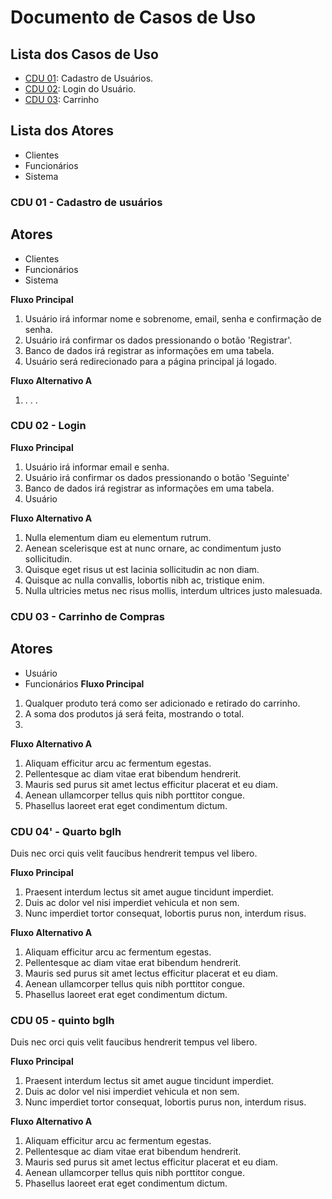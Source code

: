 # Documento de Casos de Uso

## Lista dos Casos de Uso

 - [CDU 01](#CDU-01): Cadastro de Usuários.
 - [CDU 02](#CDU-02): Login do Usuário.
 - [CDU 03](#CDU-03): Carrinho


## Lista dos Atores

 - Clientes
 - Funcionários
 - Sistema

### CDU 01 - Cadastro de usuários
## Atores
 - Clientes
 - Funcionários
 - Sistema

**Fluxo Principal**

1. Usuário irá informar nome e sobrenome, email, senha e confirmação de senha.
2. Usuário irá confirmar os dados pressionando o botão 'Registrar'.
3. Banco de dados irá registrar as informações em uma tabela.
4. Usuário será redirecionado para a página principal já logado.

**Fluxo Alternativo A**

1. . . .

### CDU 02 - Login

**Fluxo Principal**

1. Usuário irá informar email e senha.
2. Usuário irá confirmar os dados pressionando o botão 'Seguinte'                                         
3. Banco de dados irá registrar as informações em uma tabela.
4. Usuário

**Fluxo Alternativo A**

1. Nulla elementum diam eu elementum rutrum.
2. Aenean scelerisque est at nunc ornare, ac condimentum justo sollicitudin.
3. Quisque eget risus ut est lacinia sollicitudin ac non diam.
4. Quisque ac nulla convallis, lobortis nibh ac, tristique enim.
5. Nulla ultricies metus nec risus mollis, interdum ultrices justo malesuada.

### CDU 03 - Carrinho de Compras

## Atores
- Usuário
- Funcionários
**Fluxo Principal**

1. Qualquer produto terá como ser adicionado e retirado do carrinho.
2. A soma dos produtos já será feita, mostrando o total.
3. 

**Fluxo Alternativo A**

1. Aliquam efficitur arcu ac fermentum egestas.
2. Pellentesque ac diam vitae erat bibendum hendrerit.
3. Mauris sed purus sit amet lectus efficitur placerat et eu diam.
4. Aenean ullamcorper tellus quis nibh porttitor congue.
5. Phasellus laoreet erat eget condimentum dictum.

### CDU 04' - Quarto bglh

Duis nec orci quis velit faucibus hendrerit tempus vel libero.

**Fluxo Principal**

1. Praesent interdum lectus sit amet augue tincidunt imperdiet.
2. Duis ac dolor vel nisi imperdiet vehicula et non sem.
3. Nunc imperdiet tortor consequat, lobortis purus non, interdum risus.

**Fluxo Alternativo A**

1. Aliquam efficitur arcu ac fermentum egestas.
2. Pellentesque ac diam vitae erat bibendum hendrerit.
3. Mauris sed purus sit amet lectus efficitur placerat et eu diam.
4. Aenean ullamcorper tellus quis nibh porttitor congue.
5. Phasellus laoreet erat eget condimentum dictum.


### CDU 05 - quinto bglh 
Duis nec orci quis velit faucibus hendrerit tempus vel libero.

**Fluxo Principal**

1. Praesent interdum lectus sit amet augue tincidunt imperdiet.
2. Duis ac dolor vel nisi imperdiet vehicula et non sem.
3. Nunc imperdiet tortor consequat, lobortis purus non, interdum risus.

**Fluxo Alternativo A**

1. Aliquam efficitur arcu ac fermentum egestas.
2. Pellentesque ac diam vitae erat bibendum hendrerit.
3. Mauris sed purus sit amet lectus efficitur placerat et eu diam.
4. Aenean ullamcorper tellus quis nibh porttitor congue.
5. Phasellus laoreet erat eget condimentum dictum.
